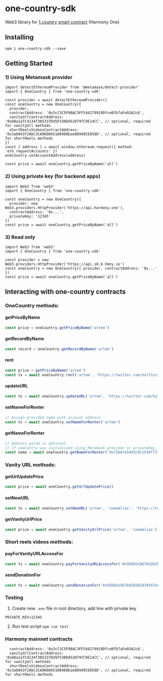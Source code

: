 # one-country-sdk

Web3 library for [1.country](https://1.country/) [smart contract](https://github.com/harmony-one/.1.country) (Harmony One)

## Installing
```shell
npm i one-country-sdk --save
```

## Getting Started
### 1) Using Metamask provider
```shell
import detectEthereumProvider from '@metamask/detect-provider'
import { OneCountry } from 'one-country-sdk'

const provider = await detectEthereumProvider()
const oneCountry = new OneCountry({
  provider,
  contractAddress: '0x3cC3C5F98AC3FF544279919DfceBfb7aFe03A2cA',
  vanityUrlContractAddress: '0x88a1afC4134f385337Dd5F530D452079fC9E14CC', // optional, required for vanityUrl methods
  shortReelsVideosContractAddress: '0x3a6843f2AbC3CA960845108908Eae8D9d9CE058D', // optional, required for shortReels methods
})
const [ address ] = await window.ethereum.request({ method: 'eth_requestAccounts' })
oneCountry.setAccountAddress(address)

const price = await oneCountry.getPriceByName('all')
```

### 2) Using private key (for backend apps)
```shell
import Web3 from 'web3'
import { OneCountry } from 'one-country-sdk'

const oneCountry = new OneCountry({
  provider: new Web3.providers.HttpProvider('https://api.harmony.one'),
  contractAddress: '0x...',
  privateKey: '12345'
})
const price = await oneCountry.getPriceByName('all')
```

### 3) Read only
```shell
import Web3 from 'web3'
import { OneCountry } from 'one-country-sdk'

const provider = new Web3.providers.HttpProvider('https://api.s0.b.hmny.io')
const oneCountry = new OneCountry({ provider, contractAddress: '0x...' })
const price = await oneCountry.getPriceByName('all')
```

## Interacting with one-country contracts

### OneCountry methods:
#### getPriceByName
```javascript
const price = oneCountry.getPriceByName('artem')
```

#### getRecordByName
```javascript
const record = oneCountry.getRecordByName('artem')
```

#### rent
```javascript
const price = getPriceByName('artem')
const tx = await oneCountry.rent('artem', 'https://twitter.com/halfin/status/1072874040', price)
```

#### updateURL
```javascript
const tx = await oneCountry.updateURL('artem', 'https://twitter.com/halfin/status/321214052')
```

#### setNameForRenter
```javascript
// Assign provided name with account address
const tx = await oneCountry.setNameForRenter('artem')
```

#### getNameForRenter
```javascript
// Address param is optional
// If oneContry was initialized using Metamask provider or privateKey, user account address will be used by default. 
const name = await oneCountry.getNameForRenter('0x726A7a5403c9C1F49f72789794358A2FfdacCA85')
```

### Vanity URL methods:
#### getUrlUpdatePrice
```javascript
const price = await oneCountry.getUrlUpdatePrice()
```

#### setNewURL
```javascript
const tx = await oneCountry.setNewURL('artem', 'someAlias', 'https://twitter.com', '1000000000000000000')
```

#### getVanityUrlPrice
```javascript
const price = await oneCountry.getVanityUrlPrice('artem', 'someAlias')
```

### Short reels videos methods:
#### payForVanityURLAccessFor
```javascript
const tx = await oneCountry.payForVanityURLAccessFor('0x95D02e967Dd2D2B1839347e0B84E59136b11A073', 'artem', 'someAlias', '1000000000000000000', 12345)
```

#### sendDonationFor
```javascript
const tx = await oneCountry.sendDonationFor('0x95D02e967Dd2D2B1839347e0B84E59136b11A073', 'artem', 'someAlias', '1000000000000000000')
```

### Testing
1) Create new `.env` file in root directory, add line with private key
```
PRIVATE_KEY=12345
```
2) Run test script `npm run test`

### Harmony mainnet contracts
```
  contractAddress: '0x3cC3C5F98AC3FF544279919DfceBfb7aFe03A2cA',
  vanityUrlContractAddress: '0x88a1afC4134f385337Dd5F530D452079fC9E14CC', // optional, required for vanityUrl methods
  shortReelsVideosContractAddress: '0x3a6843f2AbC3CA960845108908Eae8D9d9CE058D', // optional, required for shortReels methods
```
